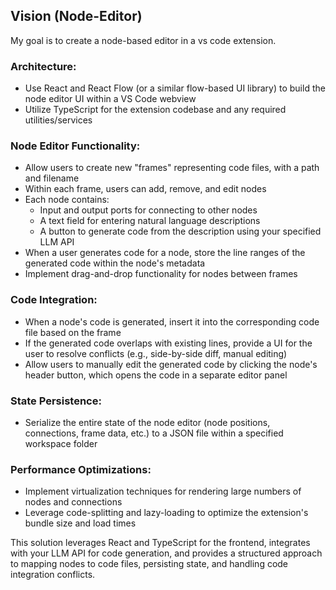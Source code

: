 ## Vision (Node-Editor)

My goal is to create a node-based editor in a vs code extension.

### Architecture:

* Use React and React Flow (or a similar flow-based UI library) to build the node editor UI within a VS Code webview
* Utilize TypeScript for the extension codebase and any required utilities/services

### Node Editor Functionality:

* Allow users to create new "frames" representing code files, with a path and filename
* Within each frame, users can add, remove, and edit nodes
* Each node contains:
    * Input and output ports for connecting to other nodes
    * A text field for entering natural language descriptions
    * A button to generate code from the description using your specified LLM API
* When a user generates code for a node, store the line ranges of the generated code within the node's metadata
* Implement drag-and-drop functionality for nodes between frames

### Code Integration:

* When a node's code is generated, insert it into the corresponding code file based on the frame
* If the generated code overlaps with existing lines, provide a UI for the user to resolve conflicts (e.g., side-by-side diff, manual editing)
* Allow users to manually edit the generated code by clicking the node's header button, which opens the code in a separate editor panel


### State Persistence:

* Serialize the entire state of the node editor (node positions, connections, frame data, etc.) to a JSON file within a specified workspace folder


### Performance Optimizations:

* Implement virtualization techniques for rendering large numbers of nodes and connections
* Leverage code-splitting and lazy-loading to optimize the extension's bundle size and load times

This solution leverages React and TypeScript for the frontend, integrates with your LLM API for code generation, and provides a structured approach to mapping nodes to code files, persisting state, and handling code integration conflicts.